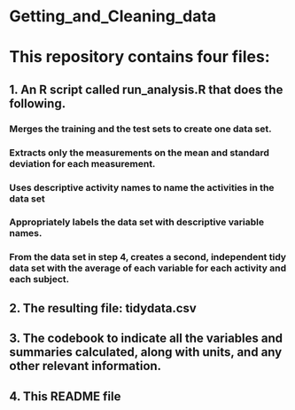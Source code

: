# Getting_and_Cleaning_data

# This repository contains four files:
## 1. An R script called run_analysis.R that does the following.

### Merges the training and the test sets to create one data set.
### Extracts only the measurements on the mean and standard deviation for each measurement.
### Uses descriptive activity names to name the activities in the data set
### Appropriately labels the data set with descriptive variable names.
### From the data set in step 4, creates a second, independent tidy data set with the average of each variable for each activity and each subject.

## 2. The resulting file: tidydata.csv

## 3. The codebook to indicate all the variables and summaries calculated, along with units, and any other relevant information.

## 4. This README file
